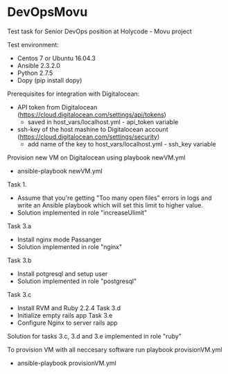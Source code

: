 # DevOpsMovu
Test task for Senior DevOps position at Holycode - Movu project

Test environment:
  - Centos 7 or Ubuntu 16.04.3
  - Ansible 2.3.2.0
  - Python 2.7.5
  - Dopy (pip install dopy)

Prerequisites for integration with Digitalocean:
- API token from Digitalocean (https://cloud.digitalocean.com/settings/api/tokens)
  - saved in host_vars/localhost.yml - api_token variable
- ssh-key of the host mashine to Digitalocean account (https://cloud.digitalocean.com/settings/security)
  - add name of the key to host_vars/localhost.yml - ssh_key variable


Provision new VM on Digitalocean using playbook newVM.yml
 * ansible-playbook newVM.yml

Task 1.
  - Assume that you're getting "Too many open files" errors in logs and write an Ansible playbook which will set this limit to higher value.
  - Solution implemented in role "increaseUlimit"

Task 3.a
  - Install nginx mode Passanger
  - Solution implemented in role "nginx"
  
Task 3.b
  - Install potgresql and setup user
  - Solution implemented in role "postgresql"

Task 3.c
  - Install RVM and Ruby 2.2.4
Task 3.d
  - Initialize empty rails app
Task 3.e
  - Configure Nginx to server rails app
 
Solution for tasks 3.c, 3.d and 3.e implemented in role "ruby"


To provision VM with all neccesary software run playbook provisionVM.yml
  - ansible-playbook provisionVM.yml
